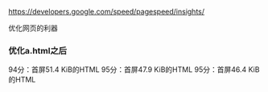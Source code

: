 <https://developers.google.com/speed/pagespeed/insights/>

优化网页的利器

### 优化a.html之后
94分：首屏51.4 KiB的HTML
95分：首屏47.9 KiB的HTML
95分：首屏46.4 KiB的HTML